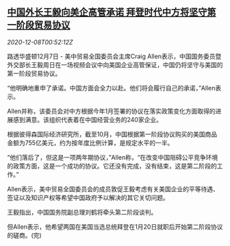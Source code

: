 <!--1607390595000-->
[中国外长王毅向美企高管承诺 拜登时代中方将坚守第一阶段贸易协议](https://cn.reuters.com/article/china-wangyi-us-biden-trade-1208-idCNKBS28I04W)
------

<div><i>2020-12-08T00:52:12Z</i></div><p>路透华盛顿12月7日 - 美中贸易全国委员会主席Craig Allen表示，中国国务委员暨外交部长王毅周日在一场视频会议中向美国企业高管保证，中国仍将坚守与美国的第一阶段贸易协议。</p><p>“他明确地重申了承诺。中国方面会全力以赴。他们将会履行自己的承诺，”Allen表示。</p><p>Allen并称，该委员会对中方根据今年1月签署的协议在落实政策变化方面取得的进展感到满意。该组织代表着在中国经营业务的240家企业。</p><p>根据彼得森国际经济研究所，截至10月，中国根据第一阶段协议购买的美国商品金额为755亿美元，约为按年度比例计算，是规定水平的一半。</p><p>“他们落后了，但这是一项两年期协议，”Allen称，“在改变中国阻碍公平竞争环境的政策方面，这是一个成功的协议。它还没有完成，没有结束，这是第二阶段的工作。”</p><p>Allen表示，美中贸易全国委员会的成员敦促王毅考虑有关美国企业的平等待遇、签证以及知识产权等希望中国政府予以解决的其它关切问题。</p><p>王毅指出，中国国务院副总理刘鹤将牵头第二阶段谈判。</p><p>但Allen表示，他希望两国在美国当选总统拜登在1月20日就职后开始第二阶段协议的磋商。(完)</p>
